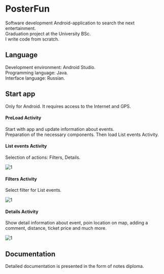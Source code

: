 # PosterFun
Software development Android-application to search the next entertainment.<br>
Graduation project at the University BSc.<br>
I write code from scratch.

## Language
Development environment: Android Studio. <br>
Programming language: Java. <br>
Interface language: Russian. <br>

## Start app
Only for Android. It requires access to the Internet and GPS. <br>

#### PreLoad Activity
Start with app and update information about events.<br>
Preparation of the necessary components. Then load List events Activity. <br>

#### List events Activity
Selection of actions: Filters, Details.<br>

![1](https://cloud.githubusercontent.com/assets/22005013/18400201/7e8f793c-76dd-11e6-8c62-82875e9253a9.jpg)

#### Filters Activity
Select filter for List events.<br>

![1](https://cloud.githubusercontent.com/assets/22005013/18400374/3d8c0f12-76de-11e6-90d2-fd44cce1f3e6.jpg)

#### Details Activity
Show detail information about event, poin location on map, adding a comment, distance, ticket price and much more.<br>

![1](https://cloud.githubusercontent.com/assets/22005013/18400476/c08e0dc0-76de-11e6-86ac-557cdc2bbd10.jpg)

## Documentation
Detailed documentation is presented in the form of notes diploma.


